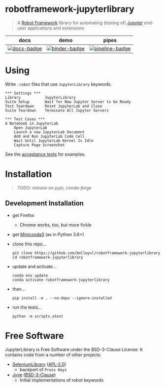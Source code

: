 # robotframework-jupyterlibrary
> A [Robot Framework][] library for automating (testing of) [Jupyter][] end-user applications and extensions

[Robot Framework]: http://robotframework.org
[Jupyter]: https://jupyter.org

| docs                    | demo                        | pipes                         |
|:-----------------------:|:---------------------------:|:-----------------------------:|
| [![docs-badge][]][docs] | [![binder-badge][]][binder] | [![pipeline-badge]][pipeline] |


# Using
Write `.robot` files that use `JupyterLibrary` keywords.

    *** Settings ***
    Library           JupyterLibrary
    Suite Setup       Wait for New Jupyter Server to be Ready
    Test Teardown     Reset JupyterLab and Close
    Suite Teardown    Terminate All Jupyter Servers

    *** Test Cases ***
    A Notebook in JupyterLab
        Open JupyterLab
        Launch a new JupyterLab Document
        Add and Run JupyterLab Code Cell
        Wait Until JupyterLab Kernel Is Idle
        Capture Page Screenshot

See the [acceptance tests][] for examples.


# Installation
> _TODO: release on pypi, conda-forge_

## Development Installation

- get Firefox
  - Chrome works, too, but more fickle
- get [Miniconda3][] (as in Python 3.6+)
- clone this repo...

      git clone https://github.com/bollwyvl/robotframework-jupyterlibrary
      cd robotframework-jupyterlibrary

- update and activate...

      conda env update
      conda activate robotframework-jupyterlibrary

- then...

      pip install -e . --no-deps --ignore-installed

- run the tests...

      python -m scripts.atest

# Free Software
JupyterLibrary is Free Software under the BSD-3-Clause License. It contains code
from a number of other projects:

- [SeleniumLibrary][] ([APL-2.0][selibrary-license])
  - backport of `Press Keys`
- [Jyve][] ([BSD-3-Clause][jyve-license])
  - Initial implementations of robot keywords

[acceptance tests]: https://github.com/bollwyvl/robotframework-jupyterlab
[Miniconda3]: https://conda.io/miniconda.html
[binder-badge]: https://mybinder.org/badge_logo.svg
[binder]: https://mybinder.org/v2/gh/bollwyvl/robotframework-jupyterlibrary/master?urlpath=lab/tree/README.md
[pipeline-badge]: https://dev.azure.com/nickbollweg/nickbollweg/_apis/build/status/bollwyvl.robotframework-jupyterlibrary
[pipeline]: https://dev.azure.com/nickbollweg/nickbollweg/_build/latest?definitionId=2
[docs-badge]: https://readthedocs.org/projects/robotframework-jupyterlibrary/badge/?version=latest
[docs]: https://robotframework-jupyterlibrary.readthedocs.io

[SeleniumLibrary]: https://github.com/robotframework/SeleniumLibrary
[selibrary-license]: https://github.com/robotframework/SeleniumLibrary/blob/master/LICENSE.txt

[Jyve]: https://github.com/deathbeds/jyve
[jyve-license]: https://github.com/deathbeds/jyve/blob/master/LICENSE
